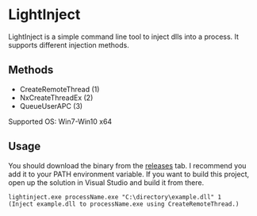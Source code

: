 LightInject
===========
LightInject is a simple command line tool to inject dlls into a process. It supports different injection methods.
## Methods ##
- CreateRemoteThread (1)
- NxCreateThreadEx (2)
- QueueUserAPC (3)

Supported OS: Win7-Win10 x64
## Usage ##
You should download the binary from the [releases](https://github.com/05st/lightinject/releases) tab. I recommend you add it to your PATH environment variable.
If you want to build this project, open up the solution in Visual Studio and build it from there.

```
lightinject.exe processName.exe "C:\directory\example.dll" 1
(Inject example.dll to processName.exe using CreateRemoteThread.)
```
